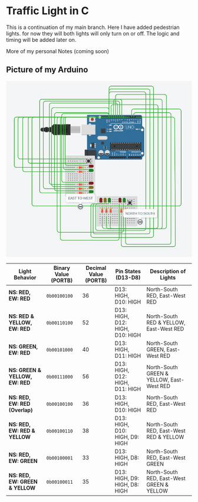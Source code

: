 # Traffic Light in C
This is a continuation of my main branch. Here I have added pedestrian lights.
for now they will both lights will only turn on or off. The logic and timing will be added later on.

More of my personal Notes (coming soon)

## Picture of my Arduino

![Traffic Light Simulation](./Traffiklys-1.5.png)


| Light Behavior                     | Binary Value (PORTB) | Decimal Value (PORTB) | Pin States (D13-D8)      | Description of Lights                          |
|------------------------------------|-----------------------|------------------------|--------------------------|------------------------------------------------|
| **NS: RED, EW: RED**               | `0b00100100`          | 36                     | D13: HIGH, D10: HIGH     | North-South RED, East-West RED                |
| **NS: RED & YELLOW, EW: RED**      | `0b00110100`          | 52                     | D13: HIGH, D12: HIGH, D10: HIGH | North-South RED & YELLOW, East-West RED       |
| **NS: GREEN, EW: RED**             | `0b00101000`          | 40                     | D13: HIGH, D11: HIGH     | North-South GREEN, East-West RED              |
| **NS: GREEN & YELLOW, EW: RED**    | `0b00111000`          | 56                     | D13: HIGH, D12: HIGH, D11: HIGH | North-South GREEN & YELLOW, East-West RED    |
| **NS: RED, EW: RED (Overlap)**     | `0b00100100`          | 36                     | D13: HIGH, D10: HIGH     | North-South RED, East-West RED                |
| **NS: RED, EW: RED & YELLOW**      | `0b00100110`          | 38                     | D13: HIGH, D10: HIGH, D9: HIGH | North-South RED, East-West RED & YELLOW       |
| **NS: RED, EW: GREEN**             | `0b00100001`          | 33                     | D13: HIGH, D8: HIGH      | North-South RED, East-West GREEN              |
| **NS: RED, EW: GREEN & YELLOW**    | `0b00100011`          | 35                     | D13: HIGH, D9: HIGH, D8: HIGH | North-South RED, East-West GREEN & YELLOW    |
